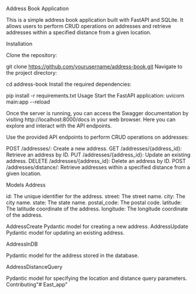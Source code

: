 Address Book Application

This is a simple address book application built with FastAPI and SQLite. 
It allows users to perform CRUD operations on addresses and retrieve addresses 
within a specified distance from a given location.

Installation

Clone the repository:

git clone https://github.com/yourusername/address-book.git
Navigate to the project directory:


cd address-book
Install the required dependencies:

pip install -r requirements.txt
Usage
Start the FastAPI application:
uvicorn main:app --reload

Once the server is running, you can access the Swagger documentation by visiting http://localhost:8000/docs in your web browser. Here you can explore and interact with the API endpoints.

Use the provided API endpoints to perform CRUD operations on addresses:

POST /addresses/: Create a new address.
GET /addresses/{address_id}: Retrieve an address by ID.
PUT /addresses/{address_id}: Update an existing address.
DELETE /addresses/{address_id}: Delete an address by ID.
POST /addresses/distance/: Retrieve addresses within a specified distance from a given location.


Models
Address

id: The unique identifier for the address.
street: The street name.
city: The city name.
state: The state name.
postal_code: The postal code.
latitude: The latitude coordinate of the address.
longitude: The longitude coordinate of the address.

AddressCreate
Pydantic model for creating a new address.
AddressUpdate
Pydantic model for updating an existing address.

AddressInDB

Pydantic model for the address stored in the database.

AddressDistanceQuery

Pydantic model for specifying the location and distance query parameters.
Contributing"# East_app" 
